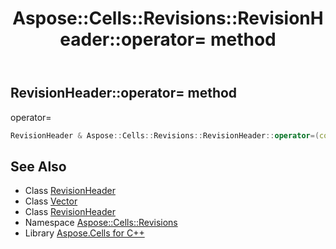 ﻿---
title: Aspose::Cells::Revisions::RevisionHeader::operator= method
linktitle: operator=
second_title: Aspose.Cells for C++ API Reference
description: 'Aspose::Cells::Revisions::RevisionHeader::operator= method. operator= in C++.'
type: docs
weight: 300
url: /cpp/aspose.cells.revisions/revisionheader/operator_asm/
---
## RevisionHeader::operator= method


operator=

```cpp
RevisionHeader & Aspose::Cells::Revisions::RevisionHeader::operator=(const RevisionHeader &src)
```

## See Also

* Class [RevisionHeader](../)
* Class [Vector](../../../aspose.cells/vector/)
* Class [RevisionHeader](../)
* Namespace [Aspose::Cells::Revisions](../../)
* Library [Aspose.Cells for C++](../../../)
